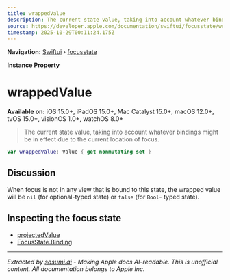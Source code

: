 ```yaml
---
title: wrappedValue
description: The current state value, taking into account whatever bindings might be in effect due to the current location of focus.
source: https://developer.apple.com/documentation/swiftui/focusstate/wrappedvalue
timestamp: 2025-10-29T00:11:24.175Z
---
```


**Navigation:** [Swiftui](/documentation/swiftui) › [focusstate](/documentation/swiftui/focusstate)

**Instance Property**

# wrappedValue

**Available on:** iOS 15.0+, iPadOS 15.0+, Mac Catalyst 15.0+, macOS 12.0+, tvOS 15.0+, visionOS 1.0+, watchOS 8.0+

> The current state value, taking into account whatever bindings might be in effect due to the current location of focus.

```swift
var wrappedValue: Value { get nonmutating set }
```

## Discussion

When focus is not in any view that is bound to this state, the wrapped value will be `nil` (for optional-typed state) or `false` (for `Bool`- typed state).

## Inspecting the focus state

- [projectedValue](/documentation/swiftui/focusstate/projectedvalue)
- [FocusState.Binding](/documentation/swiftui/focusstate/binding)

---

*Extracted by [sosumi.ai](https://sosumi.ai) - Making Apple docs AI-readable.*
*This is unofficial content. All documentation belongs to Apple Inc.*
